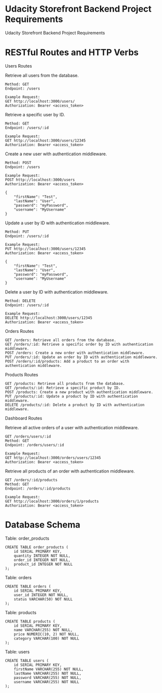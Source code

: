 # Udacity Storefront Backend Project Requirements
Udacity Storefront Backend Project Requirements

# RESTful Routes and HTTP Verbs

Users Routes

Retrieve all users from the database.

    Method: GET
    Endpoint: /users

    Example Request:
    GET http://localhost:3000/users/
    Authorization: Bearer <access_token>

Retrieve a specific user by ID.  

    Method: GET
    Endpoint: /users/:id

    Example Request:
    GET http://localhost:3000/users/12345
    Authorization: Bearer <access_token>

Create a new user with authentication middleware.

    Method: POST
    Endpoint: /users
    
    Example Request:
    POST http://localhost:3000/users
    Authorization: Bearer <access_token>

    {
        "firstName": "Test",
        "lastName": "User",
        "password": "myPassword",
        "username": "MyUsername"
    }

Update a user by ID with authentication middleware.

    Method: PUT
    Endpoint: /users/:id

    Example Request:
    PUT http://localhost:3000/users/12345
    Authorization: Bearer <access_token>

    {
        "firstName": "Test",
        "lastName": "User",
        "password": "myPassword",
        "username": "MyUsername"
    }

Delete a user by ID with authentication middleware.

    Method: DELETE
    Endpoint: /users/:id

    Example Request:
    DELETE http://localhost:3000/users/12345
    Authorization: Bearer <access_token>

Orders Routes

    GET /orders: Retrieve all orders from the database.
    GET /orders/:id: Retrieve a specific order by ID with authentication middleware.
    POST /orders: Create a new order with authentication middleware.
    PUT /orders/:id: Update an order by ID with authentication middleware.
    POST /orders/:id/products: Add a product to an order with authentication middleware.

Products Routes

    GET /products: Retrieve all products from the database.
    GET /products/:id: Retrieve a specific product by ID.
    POST /products: Create a new product with authentication middleware.
    PUT /products/:id: Update a product by ID with authentication middleware.
    DELETE /products/:id: Delete a product by ID with authentication middleware.

Dashboard Routes

Retrieve all active orders of a user with authentication middleware.
    
    GET /orders/users/:id
    Method: GET
    Endpoint: /orders/users/:id

    Example Request:
    GET http://localhost:3000/orders/users/12345
    Authorization: Bearer <access_token>

Retrieve all products of an order with authentication middleware.
    
    GET /orders/:id/products
    Method: GET
    Endpoint: /orders/:id/products

    Example Request:
    GET http://localhost:3000/orders/1/products
    Authorization: Bearer <access_token>

# Database Schema

Table: order_products

    CREATE TABLE order_products (
        id SERIAL PRIMARY KEY,
        quantity INTEGER NOT NULL,
        order_id INTEGER NOT NULL,
        product_id INTEGER NOT NULL
    );

Table: orders

    CREATE TABLE orders (
        id SERIAL PRIMARY KEY,
        user_id INTEGER NOT NULL,
        status VARCHAR(50) NOT NULL
    );

Table: products

    CREATE TABLE products (
        id SERIAL PRIMARY KEY,
        name VARCHAR(255) NOT NULL,
        price NUMERIC(10, 2) NOT NULL,
        category VARCHAR(100) NOT NULL
    );

Table: users

    CREATE TABLE users (
        id SERIAL PRIMARY KEY,
        firstName VARCHAR(255) NOT NULL,
        lastName VARCHAR(255) NOT NULL,
        password VARCHAR(255) NOT NULL,
        username VARCHAR(255) NOT NULL
    );
